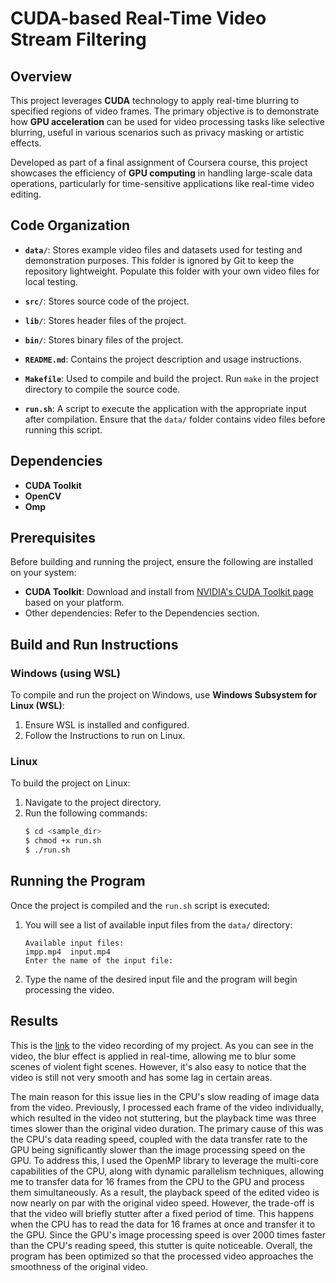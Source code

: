 # CUDA-based Real-Time Video Stream Filtering

## Overview

This project leverages **CUDA** technology to apply real-time blurring to specified regions of video frames. The primary objective is to demonstrate how **GPU acceleration** can be used for video processing tasks like selective blurring, useful in various scenarios such as privacy masking or artistic effects.

Developed as part of a final assignment of Coursera course, this project showcases the efficiency of **GPU computing** in handling large-scale data operations, particularly for time-sensitive applications like real-time video editing.

## Code Organization

- **`data/`**: Stores example video files and datasets used for testing and demonstration purposes. This folder is ignored by Git to keep the repository lightweight. Populate this folder with your own video files for local testing.

- **`src/`**: Stores source code of the project.

- **`lib/`**: Stores header files of the project.

- **`bin/`**: Stores binary files of the project.

- **`README.md`**: Contains the project description and usage instructions.

- **`Makefile`**: Used to compile and build the project. Run `make` in the project directory to compile the source code.

- **`run.sh`**: A script to execute the application with the appropriate input after compilation. Ensure that the `data/` folder contains video files before running this script.

## Dependencies

- **CUDA Toolkit**
- **OpenCV**
- **Omp**

## Prerequisites

Before building and running the project, ensure the following are installed on your system:

- **CUDA Toolkit**: Download and install from [NVIDIA's CUDA Toolkit page](https://developer.nvidia.com/cuda-toolkit) based on your platform.
- Other dependencies: Refer to the Dependencies section.

## Build and Run Instructions

### Windows (using WSL)

To compile and run the project on Windows, use **Windows Subsystem for Linux (WSL)**:

1. Ensure WSL is installed and configured.
2. Follow the Instructions to run on Linux.

### Linux

To build the project on Linux:

1. Navigate to the project directory.
2. Run the following commands:
   ```bash
   $ cd <sample_dir>
   $ chmod +x run.sh
   $ ./run.sh
   ```

## Running the Program

Once the project is compiled and the `run.sh` script is executed:

1. You will see a list of available input files from the `data/` directory:
   ```
   Available input files:
   impp.mp4  input.mp4
   Enter the name of the input file:
   ```

2. Type the name of the desired input file and the program will begin processing the video.

## Results

This is the [link](https://drive.google.com/file/d/1XYbSm9aQYwUQ4VUQVN0f-lHW_9AHIz2c/view?usp=sharing) to the video recording of my project. As you can see in the video, the blur effect is applied in real-time, allowing me to blur some scenes of violent fight scenes. However, it's also easy to notice that the video is still not very smooth and has some lag in certain areas.

The main reason for this issue lies in the CPU's slow reading of image data from the video. Previously, I processed each frame of the video individually, which resulted in the video not stuttering, but the playback time was three times slower than the original video duration. The primary cause of this was the CPU's data reading speed, coupled with the data transfer rate to the GPU being significantly slower than the image processing speed on the GPU. To address this, I used the OpenMP library to leverage the multi-core capabilities of the CPU, along with dynamic parallelism techniques, allowing me to transfer data for 16 frames from the CPU to the GPU and process them simultaneously. As a result, the playback speed of the edited video is now nearly on par with the original video speed. However, the trade-off is that the video will briefly stutter after a fixed period of time. This happens when the CPU has to read the data for 16 frames at once and transfer it to the GPU. Since the GPU's image processing speed is over 2000 times faster than the CPU's reading speed, this stutter is quite noticeable. Overall, the program has been optimized so that the processed video approaches the smoothness of the original video.

